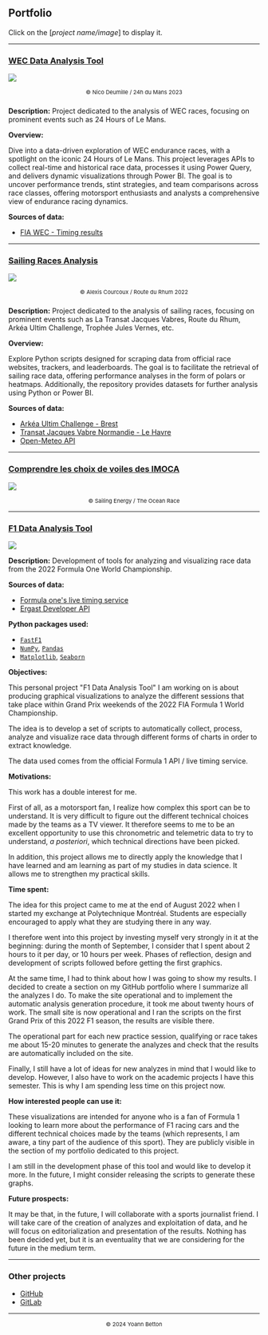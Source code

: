## Portfolio

Click on the [*project name/image*] to display it.

---


[6]: /page/wec-analysis

### [WEC Data Analysis Tool][6]
[<img src="images/wec_wallpaper.jpg?raw=true"/>][6]
<div style="text-align:center; font-size:11px; margin-bottom: 2em;"> &copy; Nico Deumille / 24h du Mans 2023 </div>


**Description:** Project dedicated to the analysis of WEC races, focusing on prominent events such as 24 Hours of Le Mans.

**Overview:**

Dive into a data-driven exploration of WEC endurance races, with a spotlight on the iconic 24 Hours of Le Mans. This project leverages APIs to collect real-time and historical race data, processes it using Power Query, and delivers dynamic visualizations through Power BI. The goal is to uncover performance trends, stint strategies, and team comparisons across race classes, offering motorsport enthusiasts and analysts a comprehensive view of endurance racing dynamics.

**Sources of data:**
  - [FIA WEC - Timing results](https://fiawec.alkamelsystems.com/)


---


[5]: /page/sailing-races-analysis

### [Sailing Races Analysis][5]
[<img src="images/ultim_wallpaper.JPG?raw=true"/>][5]
<div style="text-align:center; font-size:11px; margin-bottom: 2em;"> &copy; Alexis Courcoux / Route du Rhum 2022 </div>


**Description:** Project dedicated to the analysis of sailing races, focusing on prominent events such as La Transat Jacques Vabres, Route du Rhum, Arkéa Ultim Challenge, Trophée Jules Vernes, etc. 

**Overview:**

Explore Python scripts designed for scraping data from official race websites, trackers, and leaderboards. The goal is to facilitate the retrieval of sailing race data, offering performance analyses in the form of polars or heatmaps. Additionally, the repository provides datasets for further analysis using Python or Power BI.

**Sources of data:**
  - [Arkéa Ultim Challenge - Brest](https://arkeaultimchallengebrest.com/fr/classement)
  - [Transat Jacques Vabre Normandie - Le Havre](https://www.transatjacquesvabre.org/classement)
  - [Open-Meteo API](https://open-meteo.com/)


---


[4]: /page/imoca-sails


### [Comprendre les choix de voiles des IMOCA][4]
[<img src="images/imoca_wallpaper.jpg?raw=true"/>][4]
<div style="text-align:center; font-size:11px;"> &copy; Sailing Energy / The Ocean Race </div>


---


[1]: /page/f1-2023
[2]: https://github.com/yoannbtn/
[3]: https://gitlab.utc.fr/bettonyo

### [F1 Data Analysis Tool][1]
[<img src="output/2023-03-05_Bahrain_Grand_Prix/global_racepace_white.svg?raw=true"/>][1]

**Description:** Development of tools for analyzing and visualizing race data from the 2022 Formula One World Championship.

**Sources of data:**
  - [Formula one's live timing service](https://www.formula1.com/en/f1-live-timing.html)
  - [Ergast Developer API](https://ergast.com/mrd/)

**Python packages used:**
  - [`FastF1`](https://github.com/theOehrly/Fast-F1)
  - [`NumPy`](https://numpy.org/), [`Pandas`](https://pandas.pydata.org/)
  - [`Matplotlib`](https://matplotlib.org/), [`Seaborn`](https://seaborn.pydata.org/)

**Objectives:**

This personal project "F1 Data Analysis Tool" I am working on is about producing graphical visualizations to analyze the different sessions that take place within Grand Prix weekends of the 2022 FIA Formula 1 World Championship.

The idea is to develop a set of scripts to automatically collect, process, analyze and visualize race data through different forms of charts in order to extract knowledge.

The data used comes from the official Formula 1 API / live timing service.

**Motivations:**

This work has a double interest for me.

First of all, as a motorsport fan, I realize how complex this sport can be to understand. It is very difficult to figure out the different technical choices made by the teams as a TV viewer. It therefore seems to me to be an excellent opportunity to use this chronometric and telemetric data to try to understand, *a posteriori*, which technical directions have been picked.

In addition, this project allows me to directly apply the knowledge that I have learned and am learning as part of my studies in data science. It allows me to strengthen my practical skills.

**Time spent:**

The idea for this project came to me at the end of August 2022 when I started my exchange at Polytechnique Montréal. Students are especially encouraged to apply what they are studying there in any way.

I therefore went into this project by investing myself very strongly in it at the beginning: during the month of September, I consider that I spent about 2 hours to it per day, or 10 hours per week. Phases of reflection, design and development of scripts followed before getting the first graphics.

At the same time, I had to think about how I was going to show my results. I decided to create a section on my GitHub portfolio where I summarize all the analyzes I do. To make the site operational and to implement the automatic analysis generation procedure, it took me about twenty hours of work.
The small site is now operational and I ran the scripts on the first Grand Prix of this 2022 F1 season, the results are visible there.

The operational part for each new practice session, qualifying or race takes me about 15-20 minutes to generate the analyzes and check that the results are automatically included on the site.

Finally, I still have a lot of ideas for new analyzes in mind that I would like to develop. However, I also have to work on the academic projects I have this semester. This is why I am spending less time on this project now.

**How interested people can use it:**

These visualizations are intended for anyone who is a fan of Formula 1 looking to learn more about the performance of F1 racing cars and the different technical choices made by the teams (which represents, I am aware, a tiny part of the audience of this sport). They are publicly visible in the section of my portfolio dedicated to this project.

I am still in the development phase of this tool and would like to develop it more. In the future, I might consider releasing the scripts to generate these graphs.


**Future prospects:**

It may be that, in the future, I will collaborate with a sports journalist friend. I will take care of the creation of analyzes and exploitation of data, and he will focus on editorialization and presentation of the results. Nothing has been decided yet, but it is an eventuality that we are considering for the future in the medium term.


---

### Other projects

  - [GitHub][2]
  - [GitLab][3]

---

<div style="text-align: center">
  <p style="font-size:11px">&copy; 2024 Yoann Betton</p>
</div>

<!-- ---

<p style="font-size:11px">Page generated from <a href="https://github.com/yoannbtn/yoannbtn.github.io">github.com/yoannbtn</a>.</p> -->
